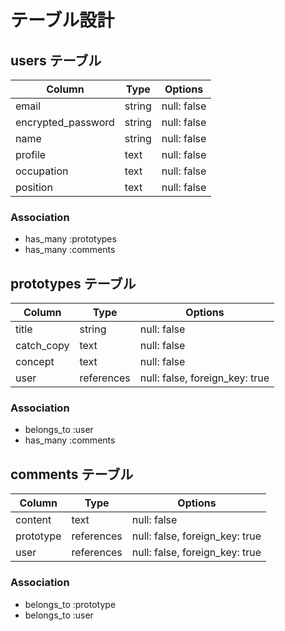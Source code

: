 # テーブル設計

## users テーブル

| Column             | Type   | Options     |
| ------------------ | ------ | ----------- |
| email              | string | null: false |　　※一意性制約
| encrypted_password | string | null: false |
| name               | string | null: false |
| profile            | text   | null: false |
| occupation         | text   | null: false |
| position           | text   | null: false |


### Association

- has_many :prototypes
- has_many :comments


## prototypes テーブル

| Column      | Type       | Options                        |
| ----------- | ---------- | ------------------------------ |
| title       | string     | null: false                    |
| catch_copy  | text       | null: false                    |
| concept     | text       | null: false                    |
| user        | references | null: false, foreign_key: true |

### Association

- belongs_to :user
- has_many   :comments


## comments テーブル

| Column       | Type       | Options                        |
| ------------ | ---------- | ------------------------------ |
| content      | text       | null: false                    |
| prototype    | references | null: false, foreign_key: true |
| user         | references | null: false, foreign_key: true |

### Association

- belongs_to :prototype
- belongs_to :user
